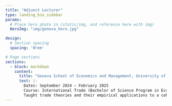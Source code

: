 ```yaml
---
title: "Adjunct Lecturer"
type: landing_bio_sidebar
params:
  # Place hero photo in /static/img, and reference here with img/
  HeroImg: "img/geneva_hero.jpg"

design:
  # Section spacing
  spacing: '0rem'

# Page sections
sections:
  - block: markdown
    content:
      title: "Geneva School of Economics and Management, University of Geneva"
      text: |-
        Dates: September 2024 – February 2025  
        Course: International Trade (Bachelor of Science Program in Economics and Management).  
        Taught trade theories and their empirical applications to a cohort of 97 students, emphasizing real‑world aspects.
---
```

